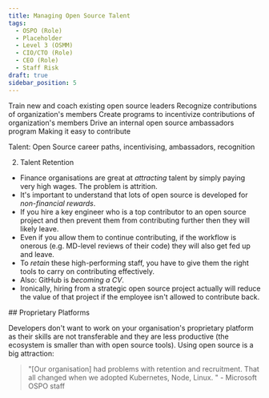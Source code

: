 ```yaml
---
title: Managing Open Source Talent
tags: 
  - OSPO (Role)
  - Placeholder
  - Level 3 (OSMM)
  - CIO/CTO (Role)
  - CEO (Role)
  - Staff Risk
draft: true
sidebar_position: 5
--- 
```

 
Train new and coach existing open source leaders 
Recognize contributions of organization's members
Create programs to incentivize contributions of organization's members
Drive an internal open source ambassadors program
Making it easy to contribute
 
 Talent: Open Source career paths, incentivising, ambassadors, recognition
 
 
 
 
2.  Talent Retention

 - Finance organisations are great at _attracting_ talent by simply paying very high wages.  The problem is attrition.  
 - It's important to understand that lots of open source is developed for _non-financial rewards_.   
 - If you hire a key engineer who is a top contributor to an open source project and then prevent them from contributing further then they will likely leave.
 - Even if you allow them to continue contributing, if the workflow is onerous (e.g. MD-level reviews of their code) they will also get fed up and leave.
 - To _retain_ these high-performing staff, you have to give them the right tools to carry on contributing effectively.
 - Also: GitHub is _becoming a CV_.
 - Ironically, hiring from a strategic open source project actually will reduce the value of that project if the employee isn't allowed to contribute back.  
 
 
## Proprietary Platforms

Developers don't want to work on your organisation's proprietary platform as their skills are not transferable and they are less productive (the ecosystem is smaller than with open source tools).   Using open source is a big attraction:
 
 > "[Our organisation] had problems with retention and recruitment.  That all changed when we adopted Kubernetes, Node, Linux. " - Microsoft OSPO staff